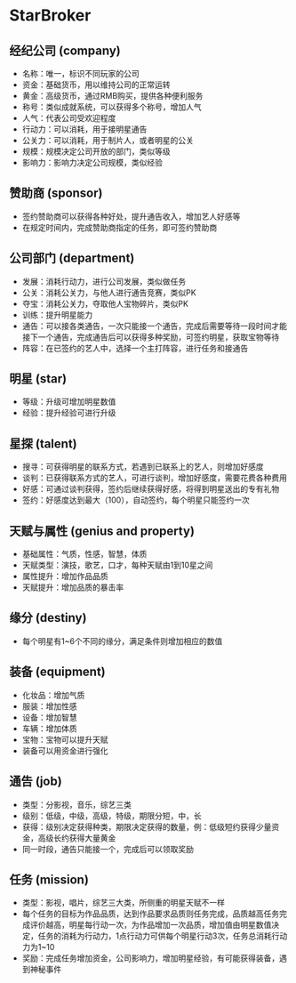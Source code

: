 StarBroker
==========

## 经纪公司 (company)

- 名称：唯一，标识不同玩家的公司
- 资金：基础货币，用以维持公司的正常运转
- 黄金：高级货币，通过RMB购买，提供各种便利服务
- 称号：类似成就系统，可以获得多个称号，增加人气
- 人气：代表公司受欢迎程度
- 行动力：可以消耗，用于接明星通告
- 公关力：可以消耗，用于制片人，或者明星的公关
- 规模：规模决定公司开放的部门，类似等级
- 影响力：影响力决定公司规模，类似经验

## 赞助商 (sponsor)

- 签约赞助商可以获得各种好处，提升通告收入，增加艺人好感等
- 在规定时间内，完成赞助商指定的任务，即可签约赞助商

## 公司部门 (department)

- 发展：消耗行动力，进行公司发展，类似做任务
- 公关：消耗公关力，与他人进行通告竞赛，类似PK
- 夺宝：消耗公关力，夺取他人宝物碎片，类似PK
- 训练：提升明星能力
- 通告：可以接各类通告，一次只能接一个通告，完成后需要等待一段时间才能接下一个通告，完成通告后可以获得多种奖励，可签约明星，获取宝物等待
- 阵容：在已签约的艺人中，选择一个主打阵容，进行任务和接通告

## 明星 (star)

- 等级：升级可增加明星数值
- 经验：提升经验可进行升级

## 星探 (talent)

- 搜寻：可获得明星的联系方式，若遇到已联系上的艺人，则增加好感度
- 谈判：已获得联系方式的艺人，可进行谈判，增加好感度，需要花费各种费用
- 好感：可通过谈判获得，签约后继续获得好感，将得到明星送出的专有礼物
- 签约：好感度达到最大（100），自动签约，每个明星只能签约一次

## 天赋与属性 (genius and property)

- 基础属性：气质，性感，智慧，体质
- 天赋类型：演技，歌艺，口才，每种天赋由1到10星之间
- 属性提升：增加作品品质
- 天赋提升：增加品质的暴击率

## 缘分 (destiny)
- 每个明星有1~6个不同的缘分，满足条件则增加相应的数值

## 装备 (equipment)

- 化妆品：增加气质
- 服装：增加性感
- 设备：增加智慧
- 车辆：增加体质
- 宝物：宝物可以提升天赋
- 装备可以用资金进行强化

## 通告 (job)

- 类型：分影视，音乐，综艺三类
- 级别：低级，中级，高级，特级，期限分短，中，长
- 获得：级别决定获得种类，期限决定获得的数量，例：低级短约获得少量资金，高级长约获得大量黄金
- 同一时段，通告只能接一个，完成后可以领取奖励

## 任务 (mission)

- 类型：影视，唱片，综艺三大类，所侧重的明星天赋不一样
- 每个任务的目标为作品品质，达到作品要求品质则任务完成，品质越高任务完成评价越高，明星每行动一次，为作品增加一次品质，增加值由明星数值决定，任务的消耗为行动力，1点行动力可供每个明星行动3次，任务总消耗行动力为1~10
- 奖励：完成任务增加资金，公司影响力，增加明星经验，有可能获得装备，遇到神秘事件
